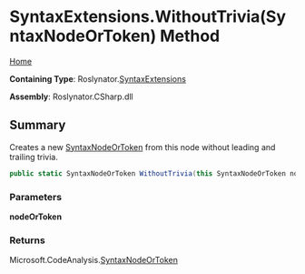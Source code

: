 # SyntaxExtensions\.WithoutTrivia\(SyntaxNodeOrToken\) Method

[Home](../../../README.md)

**Containing Type**: Roslynator\.[SyntaxExtensions](../README.md)

**Assembly**: Roslynator\.CSharp\.dll

## Summary

Creates a new [SyntaxNodeOrToken](https://docs.microsoft.com/en-us/dotnet/api/microsoft.codeanalysis.syntaxnodeortoken) from this node without leading and trailing trivia\.

```csharp
public static SyntaxNodeOrToken WithoutTrivia(this SyntaxNodeOrToken nodeOrToken)
```

### Parameters

**nodeOrToken**

### Returns

Microsoft\.CodeAnalysis\.[SyntaxNodeOrToken](https://docs.microsoft.com/en-us/dotnet/api/microsoft.codeanalysis.syntaxnodeortoken)


